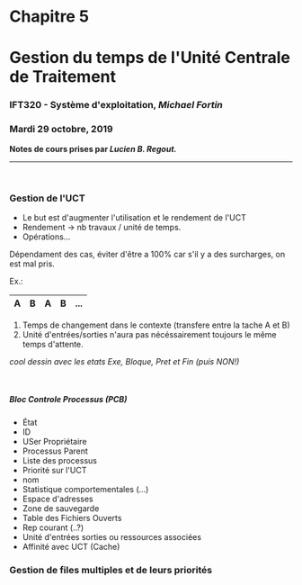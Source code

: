 # Chapitre 5
# Gestion du temps de l'Unité Centrale de Traitement
### IFT320 - Système d'exploitation, *Michael Fortin*
### Mardi 29 octobre, 2019

**Notes de cours prises par *Lucien B. Regout.***

---
<br>

### Gestion de l'UCT
 - Le but est d'augmenter l'utilisation et le rendement de l'UCT
 - Rendement → nb travaux / unité de temps.
 - Opérations...

Dépendament des cas, éviter d'être a 100% car s'il y a des surcharges, on est mal pris.


Ex.:

|A|B|A|B|...|
|:-:|:-:|:-:|:-:|:-:|

<ol>
    <li>Temps de changement dans le contexte (transfere entre la tache A et B)
    <li>Unité d'entrées/sorties n'aura pas nécéssairement toujours le même temps d'attente.
</ol>

*cool dessin avec les etats Exe, Bloque, Pret et Fin (puis NON!)*

<br>

##### Bloc Controle Processus (PCB)

 - État
 - ID
 - USer Propriétaire
 - Processus Parent
 - Liste des processus
 - Priorité sur l'UCT
 - nom
 - Statistique comportementales (...)
 - Espace d'adresses
 - Zone de sauvegarde
 - Table des Fichiers Ouverts
 - Rep courant (..?)
 - Unité d'entrées sorties ou ressources associées
 - Affinité avec UCT (Cache)

### Gestion de files multiples et de leurs priorités

